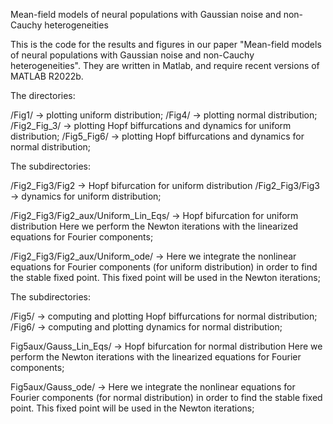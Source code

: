 Mean-field models of neural populations with Gaussian noise and non-Cauchy
heterogeneities

This is the code for the results and figures in our paper "Mean-field models of neural 
populations with Gaussian noise and non-Cauchy heterogeneities". 
They are written in Matlab, and require recent versions of MATLAB R2022b.

The directories:

/Fig1/ -> plotting uniform distribution;
/Fig4/ -> plotting normal distribution;
/Fig2_Fig_3/ -> plotting Hopf biffurcations and dynamics for uniform distribution;
/Fig5_Fig6/  -> plotting Hopf biffurcations and dynamics for normal distribution;

The subdirectories:

/Fig2_Fig3/Fig2 -> Hopf bifurcation for uniform distribution
/Fig2_Fig3/Fig3 -> dynamics for uniform distribution;

/Fig2_Fig3/Fig2_aux/Uniform_Lin_Eqs/ -> Hopf bifurcation for uniform distribution
Here we perform the Newton iterations with the linearized 
equations for Fourier components;

/Fig2_Fig3/Fig2_aux/Uniform_ode/ -> Here we integrate the nonlinear equations 
for Fourier components (for uniform distribution) in order to find the stable fixed point. 
This fixed point will be used in the Newton iterations;

The subdirectories:

/Fig5/ -> computing and plotting Hopf biffurcations for normal distribution;
/Fig6/ -> computing and plotting dynamics for normal distribution;

Fig5aux/Gauss_Lin_Eqs/ -> Hopf bifurcation for normal distribution
Here we perform the Newton iterations with the linearized 
equations for Fourier components;

Fig5aux/Gauss_ode/ -> Here we integrate the nonlinear equations 
for Fourier components (for normal distribution) in order to find the stable fixed point. 
This fixed point will be used in the Newton iterations;



